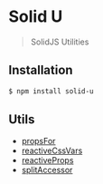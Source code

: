 # Solid U

> SolidJS Utilities

## Installation

```bash
$ npm install solid-u
```

## Utils

- [propsFor](/packages/solid-u/src/propsFor/README.md)
- [reactiveCssVars](/packages/solid-u/src/reactiveCssVars/README.md)
- [reactiveProps](/packages/solid-u/src/reactiveProps/README.md)
- [splitAccessor](/packages/solid-u/src/splitAccessor/README.md)

